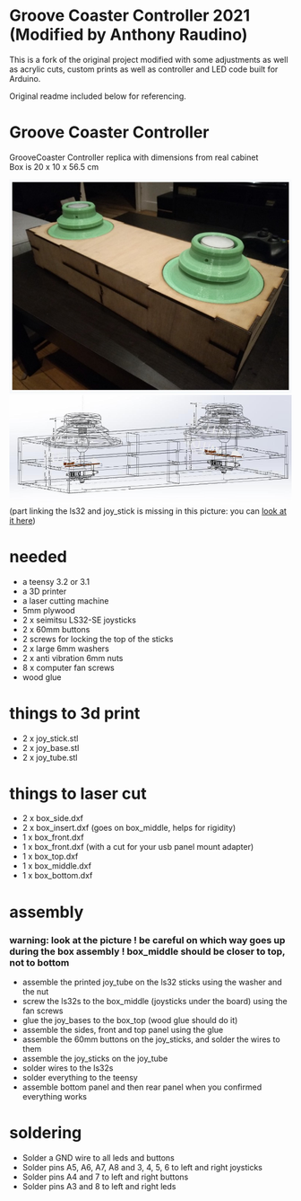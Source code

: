 # Groove Coaster Controller 2021 (Modified by Anthony Raudino)
This is a fork of the original project modified with some adjustments as well as acrylic cuts, custom prints as well as controller and LED code built for Arduino.

Original readme included below for referencing.


# Groove Coaster Controller
GrooveCoaster Controller replica with dimensions from real cabinet  
Box is 20 x 10 x 56.5 cm

![controller](controller.jpg)
![controller wireframe](controller_wireframe.jpg)
(part linking the ls32 and joy_stick is missing in this picture: you can [look at it here](joy_tube.STL))

# needed
- a teensy 3.2 or 3.1
- a 3D printer
- a laser cutting machine
- 5mm plywood
- 2 x seimitsu LS32-SE joysticks
- 2 x 60mm buttons
- 2 screws for locking the top of the sticks
- 2 x large 6mm washers
- 2 x anti vibration 6mm nuts
- 8 x computer fan screws
- wood glue

# things to 3d print
- 2 x joy_stick.stl
- 2 x joy_base.stl
- 2 x joy_tube.stl

# things to laser cut
- 2 x box_side.dxf
- 2 x box_insert.dxf (goes on box_middle, helps for rigidity)
- 1 x box_front.dxf
- 1 x box_front.dxf (with a cut for your usb panel mount adapter)
- 1 x box_top.dxf
- 1 x box_middle.dxf
- 1 x box_bottom.dxf

# assembly
### warning: look at the picture ! be careful on which way goes up during the box assembly ! box_middle should be closer to top, not to bottom
- assemble the printed joy_tube on the ls32 sticks using the washer and the nut
- screw the ls32s to the box_middle (joysticks under the board) using the fan screws
- glue the joy_bases to the box_top (wood glue should do it)
- assemble the sides, front and top panel using the glue
- assemble the 60mm buttons on the joy_sticks, and solder the wires to them
- assemble the joy_sticks on the joy_tube
- solder wires to the ls32s 
- solder everything to the teensy
- assemble bottom panel and then rear panel when you confirmed everything works

# soldering
- Solder a GND wire to all leds and buttons
- Solder pins A5, A6, A7, A8 and 3, 4, 5, 6 to left and right joysticks
- Solder pins A4 and 7 to left and right buttons
- Solder pins A3 and 8 to left and right leds
